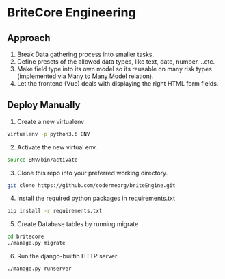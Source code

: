 # BriteCore Engineering

## Approach
1. Break Data gathering process into smaller tasks.
3. Define presets of the allowed data types, like text, date, number, ..etc.
2. Make field type into its own model so its reusable on many risk types (implemented via Many to Many Model relation).
3. Let the frontend (Vue) deals with displaying the right HTML form fields.




## Deploy Manually
1. Create a new virtualenv
```bash
virtualenv -p python3.6 ENV
```
2. Activate the new virtual env.
```bash
source ENV/bin/activate
```
3. Clone this repo into your preferred working directory.
```bash
git clone https://github.com/codermeorg/briteEngine.git
```
4. Install the required python packages in requirements.txt
```bash
pip install -r requirements.txt
```
5. Create Database tables by running migrate
```bash
cd britecore
./manage.py migrate
```
6. Run the django-builtin HTTP server
```bash
./manage.py runserver
```


